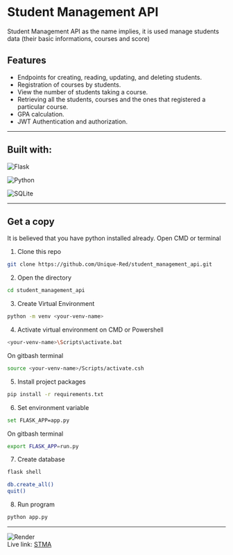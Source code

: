 # Student Management API

Student Management API as the name implies, it is used manage students data (their basic informations, courses and score)

## Features
- Endpoints for creating, reading, updating, and deleting students.
- Registration of courses by students.
- View the number of students taking a course.
- Retrieving all the students, courses and the ones that registered a particular course.
- GPA calculation.
- JWT Authentication and authorization.

<hr>

## Built with:
![Flask](https://img.shields.io/badge/flask-%23000.svg?style=for-the-badge&logo=flask&logoColor=white)

![Python](https://img.shields.io/badge/python-3670A0?style=for-the-badge&logo=python&logoColor=ffdd54)

![SQLite](https://img.shields.io/badge/sqlite-%2307405e.svg?style=for-the-badge&logo=sqlite&logoColor=white)

<hr>

## Get a copy
It is believed that you have python installed already. Open CMD or terminal
1. Clone this repo
```sh
git clone https://github.com/Unique-Red/student_management_api.git
```
2. Open the directory
```sh
cd student_management_api
```
3. Create Virtual Environment
```sh
python -m venv <your-venv-name>
```
4. Activate virtual environment on CMD or Powershell
```sh
<your-venv-name>\Scripts\activate.bat
```
On gitbash terminal
```sh
source <your-venv-name>/Scripts/activate.csh
```
5. Install project packages
```sh
pip install -r requirements.txt
```
6. Set environment variable
```sh
set FLASK_APP=app.py
```
On gitbash terminal
```sh
export FLASK_APP=run.py
```
7. Create database
```sh
flask shell
```
```sh
db.create_all()
quit()
```
8. Run program
```sh
python app.py
```
<hr>

![Render](https://img.shields.io/badge/Render-%46E3B7.svg?style=for-the-badge&logo=render&logoColor=white)
<br/>
Live link: <a href="https://stma.onrender.com/">STMA</a>